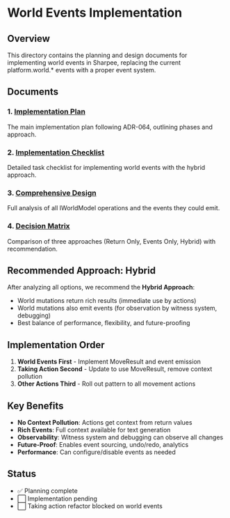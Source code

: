 # World Events Implementation

## Overview
This directory contains the planning and design documents for implementing world events in Sharpee, replacing the current platform.world.* events with a proper event system.

## Documents

### 1. [Implementation Plan](./world-events-implementation-plan.md)
The main implementation plan following ADR-064, outlining phases and approach.

### 2. [Implementation Checklist](./world-events-implementation-checklist.md)
Detailed task checklist for implementing world events with the hybrid approach.

### 3. [Comprehensive Design](./world-events-comprehensive-design.md)
Full analysis of all IWorldModel operations and the events they could emit.

### 4. [Decision Matrix](./world-events-decision-matrix.md)
Comparison of three approaches (Return Only, Events Only, Hybrid) with recommendation.

## Recommended Approach: Hybrid

After analyzing all options, we recommend the **Hybrid Approach**:
- World mutations return rich results (immediate use by actions)
- World mutations also emit events (for observation by witness system, debugging)
- Best balance of performance, flexibility, and future-proofing

## Implementation Order

1. **World Events First** - Implement MoveResult and event emission
2. **Taking Action Second** - Update to use MoveResult, remove context pollution
3. **Other Actions Third** - Roll out pattern to all movement actions

## Key Benefits

- **No Context Pollution**: Actions get context from return values
- **Rich Events**: Full context available for text generation
- **Observability**: Witness system and debugging can observe all changes
- **Future-Proof**: Enables event sourcing, undo/redo, analytics
- **Performance**: Can configure/disable events as needed

## Status

- ✅ Planning complete
- ⬜ Implementation pending
- ⬜ Taking action refactor blocked on world events